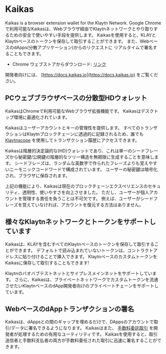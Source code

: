 # Kaikas <a id="kaikas"></a>

Kaikas is a browser extension wallet for the Klaytn Network. Google Chromeで利用可能なKaikasは、Webブラウザ経由でKlaytnネットワークとやり取りするための安全で使いやすい手段を提供します。 Kaikasを使用すると、KLAYとKlaytnベースのトークンを保存して取引することができます。 また、WebベースのdApps(分散アプリケーション)からのリクエストに リアルタイムで署名することもできます。

* Chrome ウェブストアからダウンロード: [リンク](https://chrome.google.com/webstore/detail/kaikas/jblndlipeogpafnldhgmapagcccfchpi)

開発者向けには、 [https://docs.kaikas.io](https://docs.kaikas.io) をご覧ください。

## PCウェブブラウザベースの分散型HDウォレット

KaikasはChromeで利用可能なWebブラウザ拡張機能です。 Kaikasはデスクトップ環境に最適化されています。

Kaikasはユーザーアカウントとキーの管理性を提供します。 すべてのトランザクションはKlaytnブロックチェーンに透過的に記録されるため、誰でも [Klaytnscope][] を使用してトランザクション履歴にアクセスできます。

Kaikasは階層的決定論的な(HD)ウォレットであり、これは単一のシードフレーズから秘密鍵/公開鍵の階層的なツリー構造を無期限に生成することを意味します。 シードフレーズは、ランダムな英数字で作られたフレーズよりも覚えやすいニーモニックコードワードで構成されています。 ユーザーの秘密鍵は暗号化され、ブラウザに保存されます。

上記の機能により、Kaikasは現在のブロックチェーンエクスペリエンスのセキュリティ、透明性、使いやすさを向上させました。 ただし、ユーザーが個人アカウントを管理する責任を負うことは不可欠です。 例えば、ユーザーがシードフレーズを覚えていなければ、アカウントを復元する方法はありません。

## 様々なKlaytnネットワークとトークンをサポートしています

Kaikasは、KLAYを含むすべてのKlaytnベースのトークンを保存して取引することができます。 デフォルトで読み込まれていないトークンは、コントラクトアドレスに貼り付けることで挿入できます。 KlaytnベースのカスタムトークンをKaikasに保存して取引することもできます!

Klaytnのバオバブテストネットとサイプレスメインネットをサポートしています。 さらに、Kaikasは、プライベートネットワークでカスタムトークンを流通させたいKlaytnベースのdApp開発者向けのプライベートチェーンをサポートしています。

## WebベースのdAppトランザクションの署名

Kaikasは、dAppsとの間のギャップを埋めるだけで、DAppsのアカウントで取引/データに署名できるようになります。 Kaikasはまた、 [手数料委託取引](/klaytn/design/transactions/README.md#fee-delegation) を開発者が処理するための有用なユーティリティです。 Kaikasを使用すると、取引送信者と手数料支払者の両方が手数料委任された取引に迅速に署名することができます。


[Klaytnscope]: ./klaytnscope.md
